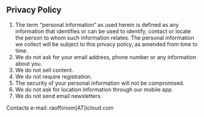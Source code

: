 ## Privacy Policy

1. The term “personal information” as used herein is defined as any information that identifies or can be used to identify, contact or locate the person to whom such information relates. The personal information we collect will be subject to this privacy policy, as amended from time to time.
2. We do not ask for your email address, phone number or any information about you.
3. We do not sell content.
4. We do not require registration.
5. The security of your personal information will not be compromised.
6. We do not ask for location information through our mobile app.
7. We do not send email newsletters.

Contacts
e-mail: raoffonom[AT]icloud.com
